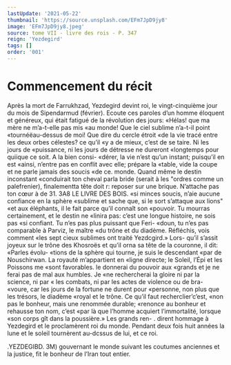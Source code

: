 ```yaml
---
lastUpdate: '2021-05-22'
thumbnail: 'https://source.unsplash.com/EFm7JpD9jy8'
image: 'EFm7JpD9jy8.jpeg'
source: tome VII - livre des rois - P. 347
reign: 'Yezdegird'
tags: []
order: '001'
---
```


# Commencement du récit

Après la mort de Farrukhzad, Yezdegird devint roi, le vingt-cinquième jour du mois de Sipendarmud (février). Ecoute ces paroles d’un homme éloquent
et généreux, qui était fatigué de la révolution des
jours: «Hélas! que ma mère ne m’a-t-elle pas mis
«au monde! Que le ciel sublime n’a-t-il point «tournéëau-dessus de moi! Que dire du cercle étroit
«de la vie tracé entre les deux orbes célestes? ce qu’il
«y a de mieux, c’est de se taire. Ni les jours de «puissance, ni les jours de détresse ne dureront «longtemps pour quiique ce soit. A la bien consi- «dérer, la vie n’est qu’un instant; puisqu’il en est
«ainsi, n’entre pas en conflit avec elle; prépare la «table, vide la coupe et ne parle jamais des soucis «de ce. monde. Quand même le destin inconstant «conduirait ton cheval parla bride (serait à les "ordres comme un palefrenier), finalementta tête doit r: reposer sur une brique. N’attache pas ton cœur à de 31.
3A8 LE LIVRE DES BOIS.
«si minces soucis, n’aie aucune confiance en la sphère
«sublime et sache que, si le sort s’attaque aux lions" «et aux éléphants, il le fait parce qu’il connaît son «pouvoir. Tu mourras certainement, et le destin ne «linira pas: c’est une longue histoire, ne sois pas
«si confiant. Tu n’es pas plus puissant que Feri- «doun, tu n’es pas comparable à Parviz, le maître «du trône et du diadème. Réfléchis, vois comment «les sept cieux sublimes ont traité Yezdcgird.» Lors- qu’il s’assit joyeux sur le trône des Khosroës et qu’il
orna sa tête de la couronne, il dit: «Parles évolu- «tions de la sphère qui tourne, je suis le descendant «par de Nouschirwan. La royauté m’appartient en «ligne directe; le Soleil, l’Épi et les Poissons me «sont favorables. le donnerai du pouvoir aux «grands et je ne ferai pas de mal aux humbles. Je «ne rechercherai la gloire ni par la science, ni par « les combats, ni par les actes de violence ou de bra- «voure, car les jours de la fortune ne durent pour «personne, non plus que les trésors, le diadème «royal et le trône. Ce qu’il faut recherclier’c’est,
«non pas le bonheur, mais une renommée durable; «renonce au bonheur et rehausse ton nom, c’est «par là que l’homme acquiert l’immortalité, lorsque
«son corps gît dans la poussière.» Les grands ren-
. dirent hommage à Yezdegird et le proclamèrent roi du monde. Pendant deux fois huit années la lune
et le soleil tournèrent au-dcssus de lui, et ce roi.

.YEZDEGIBD. 3M) gouvernant le monde suivant les coutumes anciennes
et la justice, fit le bonheur de I’Iran tout entier.
